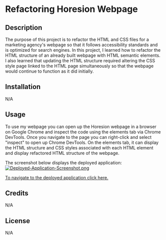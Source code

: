# Refactoring Horesion Webpage

## Description

The purpose of this project is to refactor the HTML and CSS files for a marketing agency's webpage so that it follows accessibility standards and is optimized for search engines. In this project, I learned how to refactor the HTML structure of an already built webpage with HTML semantic elements. I also learned that updating the HTML structure required altering the CSS style page linked to the HTML page simultaneously so that the webpage would continue to function as it did initially.  

## Installation

N/A

## Usage

To use my webpage you can open up the Horesion webpage in a browser on Google Chrome and inspect the code using the elements tab via Chrome DevTools. Once you navigate to the page you can right-click and select "inspect" to open up Chrome DevTools. On the elements tab, it can display the HTML structure and CSS styles associated with each HTML element and display refactored HTML structure of the webpage. 

The screenshot below displays the deployed application: 
[![Deployed-Application-Screenshot.png](https://i.postimg.cc/QtsMPtMx/Deployed-Application-Screenshot.png)](https://postimg.cc/VSG10zM3)

[To navigate to the deployed application click here.](https://jalmand2.github.io/challenge-one/)



## Credits

N/A

## License

N/A




